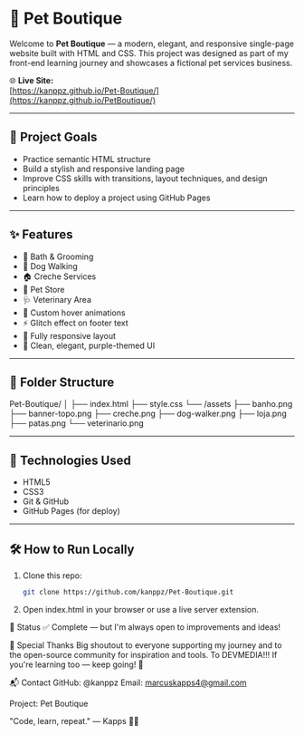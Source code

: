 # 🐾 Pet Boutique

Welcome to **Pet Boutique** — a modern, elegant, and responsive single-page website built with HTML and CSS. This project was designed as part of my front-end learning journey and showcases a fictional pet services business.

🌐 **Live Site:**  
[https://kanppz.github.io/Pet-Boutique/](https://kanppz.github.io/PetBoutique/)

---

## 🎯 Project Goals

- Practice semantic HTML structure  
- Build a stylish and responsive landing page  
- Improve CSS skills with transitions, layout techniques, and design principles  
- Learn how to deploy a project using GitHub Pages  

---

## ✨ Features

- 🧼 Bath & Grooming  
- 🐶 Dog Walking  
- 🏠 Creche Services  
- 🛒 Pet Store  
- 🩺 Veterinary Area  
- 🎨 Custom hover animations  
- ⚡ Glitch effect on footer text  
- 📱 Fully responsive layout  
- 💜 Clean, elegant, purple-themed UI

---

## 📁 Folder Structure

Pet-Boutique/ │ ├── index.html ├── style.css └── /assets ├── banho.png ├── banner-topo.png ├── creche.png ├── dog-walker.png ├── loja.png ├── patas.png └── veterinario.png


---

## 🚀 Technologies Used

- HTML5  
- CSS3  
- Git & GitHub  
- GitHub Pages (for deploy)

---

## 🛠️ How to Run Locally

1. Clone this repo:
   ```bash
   git clone https://github.com/kanppz/Pet-Boutique.git
   ```
2. Open index.html in your browser or use a live server extension.

📌 Status
✅ Complete — but I'm always open to improvements and ideas!

🙌 Special Thanks
Big shoutout to everyone supporting my journey and to the open-source community for inspiration and tools.
To DEVMEDIA!!! 
If you're learning too — keep going! 💪

📬 Contact
GitHub: @kanppz
Email: marcuskapps4@gmail.com

Project: Pet Boutique

"Code, learn, repeat." — Kapps 👨‍💻
